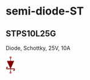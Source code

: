# semi-diode-ST

## STPS10L25G
Diode, Schottky, 25V, 10A

![STPS10L25G__1__1](/images/semi-diode-ST__STPS10L25G__1__1.png?raw=true) 
